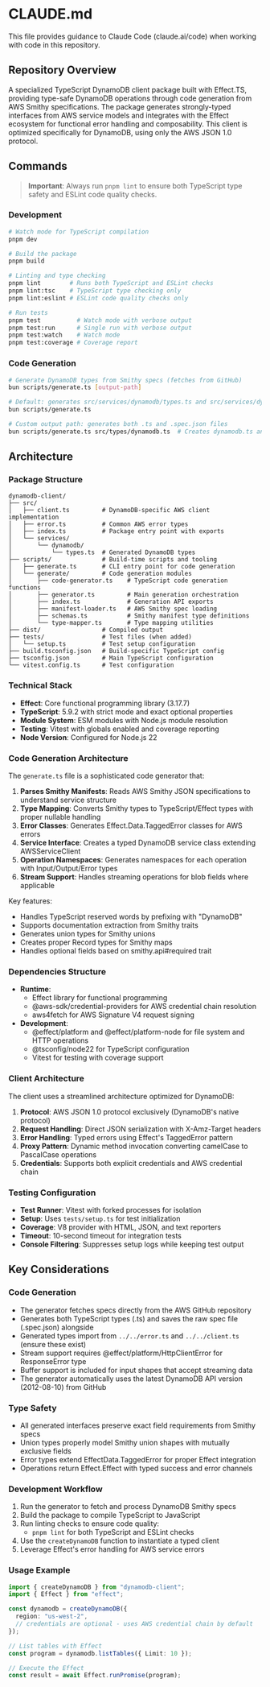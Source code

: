 # CLAUDE.md

This file provides guidance to Claude Code (claude.ai/code) when working with code in this repository.

## Repository Overview

A specialized TypeScript DynamoDB client package built with Effect.TS, providing type-safe DynamoDB operations through code generation from AWS Smithy specifications. The package generates strongly-typed interfaces from AWS service models and integrates with the Effect ecosystem for functional error handling and composability. This client is optimized specifically for DynamoDB, using only the AWS JSON 1.0 protocol.

## Commands

> **Important**: Always run `pnpm lint` to ensure both TypeScript type safety and ESLint code quality checks.

### Development
```bash
# Watch mode for TypeScript compilation
pnpm dev

# Build the package
pnpm build

# Linting and type checking
pnpm lint        # Runs both TypeScript and ESLint checks
pnpm lint:tsc    # TypeScript type checking only
pnpm lint:eslint # ESLint code quality checks only

# Run tests
pnpm test          # Watch mode with verbose output
pnpm test:run      # Single run with verbose output
pnpm test:watch    # Watch mode
pnpm test:coverage # Coverage report
```

### Code Generation
```bash
# Generate DynamoDB types from Smithy specs (fetches from GitHub)
bun scripts/generate.ts [output-path]

# Default: generates src/services/dynamodb/types.ts and src/services/dynamodb/types.spec.json
bun scripts/generate.ts

# Custom output path: generates both .ts and .spec.json files
bun scripts/generate.ts src/types/dynamodb.ts  # Creates dynamodb.ts and dynamodb.spec.json
```

## Architecture

### Package Structure
```
dynamodb-client/
├── src/
│   ├── client.ts         # DynamoDB-specific AWS client implementation
│   ├── error.ts          # Common AWS error types
│   ├── index.ts          # Package entry point with exports
│   └── services/
│       └── dynamodb/
│           └── types.ts  # Generated DynamoDB types
├── scripts/              # Build-time scripts and tooling
│   ├── generate.ts       # CLI entry point for code generation
│   └── generate/         # Code generation modules
│       ├── code-generator.ts    # TypeScript code generation functions
│       ├── generator.ts         # Main generation orchestration
│       ├── index.ts             # Generation API exports
│       ├── manifest-loader.ts   # AWS Smithy spec loading
│       ├── schemas.ts           # Smithy manifest type definitions
│       └── type-mapper.ts       # Type mapping utilities
├── dist/                 # Compiled output
├── tests/                # Test files (when added)
│   └── setup.ts          # Test setup configuration
├── build.tsconfig.json   # Build-specific TypeScript config
├── tsconfig.json         # Main TypeScript configuration
└── vitest.config.ts      # Test configuration
```

### Technical Stack
- **Effect**: Core functional programming library (3.17.7)
- **TypeScript**: 5.9.2 with strict mode and exact optional properties
- **Module System**: ESM modules with Node.js module resolution
- **Testing**: Vitest with globals enabled and coverage reporting
- **Node Version**: Configured for Node.js 22

### Code Generation Architecture

The `generate.ts` file is a sophisticated code generator that:
1. **Parses Smithy Manifests**: Reads AWS Smithy JSON specifications to understand service structure
2. **Type Mapping**: Converts Smithy types to TypeScript/Effect types with proper nullable handling
3. **Error Classes**: Generates Effect.Data.TaggedError classes for AWS errors
4. **Service Interface**: Creates a typed DynamoDB service class extending AWSServiceClient
5. **Operation Namespaces**: Generates namespaces for each operation with Input/Output/Error types
6. **Stream Support**: Handles streaming operations for blob fields where applicable

Key features:
- Handles TypeScript reserved words by prefixing with "DynamoDB"
- Supports documentation extraction from Smithy traits
- Generates union types for Smithy unions
- Creates proper Record types for Smithy maps
- Handles optional fields based on smithy.api#required trait

### Dependencies Structure
- **Runtime**: 
  - Effect library for functional programming
  - @aws-sdk/credential-providers for AWS credential chain resolution
  - aws4fetch for AWS Signature V4 request signing
- **Development**: 
  - @effect/platform and @effect/platform-node for file system and HTTP operations
  - @tsconfig/node22 for TypeScript configuration
  - Vitest for testing with coverage support

### Client Architecture

The client uses a streamlined architecture optimized for DynamoDB:
1. **Protocol**: AWS JSON 1.0 protocol exclusively (DynamoDB's native protocol)
2. **Request Handling**: Direct JSON serialization with X-Amz-Target headers
3. **Error Handling**: Typed errors using Effect's TaggedError pattern
4. **Proxy Pattern**: Dynamic method invocation converting camelCase to PascalCase operations
5. **Credentials**: Supports both explicit credentials and AWS credential chain

### Testing Configuration
- **Test Runner**: Vitest with forked processes for isolation
- **Setup**: Uses `tests/setup.ts` for test initialization
- **Coverage**: V8 provider with HTML, JSON, and text reporters
- **Timeout**: 10-second timeout for integration tests
- **Console Filtering**: Suppresses setup logs while keeping test output

## Key Considerations

### Code Generation
- The generator fetches specs directly from the AWS GitHub repository
- Generates both TypeScript types (.ts) and saves the raw spec file (.spec.json) alongside
- Generated types import from `../../error.ts` and `../../client.ts` (ensure these exist)
- Stream support requires @effect/platform/HttpClientError for ResponseError type
- Buffer support is included for input shapes that accept streaming data
- The generator automatically uses the latest DynamoDB API version (2012-08-10) from GitHub

### Type Safety
- All generated interfaces preserve exact field requirements from Smithy specs
- Union types properly model Smithy union shapes with mutually exclusive fields
- Error types extend EffectData.TaggedError for proper Effect integration
- Operations return Effect.Effect with typed success and error channels

### Development Workflow
1. Run the generator to fetch and process DynamoDB Smithy specs
2. Build the package to compile TypeScript to JavaScript
3. Run linting checks to ensure code quality:
   - `pnpm lint` for both TypeScript and ESLint checks
4. Use the `createDynamoDB` function to instantiate a typed client
5. Leverage Effect's error handling for AWS service errors

### Usage Example
```typescript
import { createDynamoDB } from "dynamodb-client";
import { Effect } from "effect";

const dynamodb = createDynamoDB({ 
  region: "us-west-2",
  // credentials are optional - uses AWS credential chain by default
});

// List tables with Effect
const program = dynamodb.listTables({ Limit: 10 });

// Execute the Effect
const result = await Effect.runPromise(program);
```